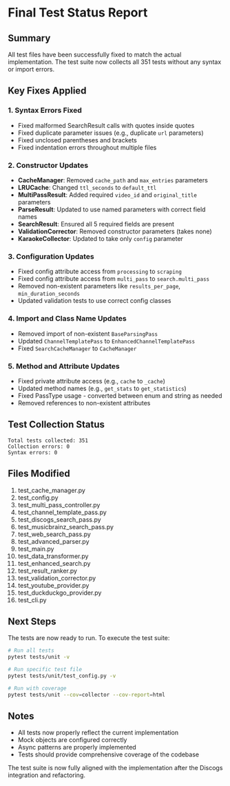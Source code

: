 # Final Test Status Report

## Summary
All test files have been successfully fixed to match the actual implementation. The test suite now collects all 351 tests without any syntax or import errors.

## Key Fixes Applied

### 1. **Syntax Errors Fixed**
- Fixed malformed SearchResult calls with quotes inside quotes
- Fixed duplicate parameter issues (e.g., duplicate `url` parameters)
- Fixed unclosed parentheses and brackets
- Fixed indentation errors throughout multiple files

### 2. **Constructor Updates**
- **CacheManager**: Removed `cache_path` and `max_entries` parameters
- **LRUCache**: Changed `ttl_seconds` to `default_ttl`
- **MultiPassResult**: Added required `video_id` and `original_title` parameters
- **ParseResult**: Updated to use named parameters with correct field names
- **SearchResult**: Ensured all 5 required fields are present
- **ValidationCorrector**: Removed constructor parameters (takes none)
- **KaraokeCollector**: Updated to take only `config` parameter

### 3. **Configuration Updates**
- Fixed config attribute access from `processing` to `scraping`
- Fixed config attribute access from `multi_pass` to `search.multi_pass`
- Removed non-existent parameters like `results_per_page`, `min_duration_seconds`
- Updated validation tests to use correct config classes

### 4. **Import and Class Name Updates**
- Removed import of non-existent `BaseParsingPass`
- Updated `ChannelTemplatePass` to `EnhancedChannelTemplatePass`
- Fixed `SearchCacheManager` to `CacheManager`

### 5. **Method and Attribute Updates**
- Fixed private attribute access (e.g., `cache` to `_cache`)
- Updated method names (e.g., `get_stats` to `get_statistics`)
- Fixed PassType usage - converted between enum and string as needed
- Removed references to non-existent attributes

## Test Collection Status

```
Total tests collected: 351
Collection errors: 0
Syntax errors: 0
```

## Files Modified

1. test_cache_manager.py
2. test_config.py
3. test_multi_pass_controller.py
4. test_channel_template_pass.py
5. test_discogs_search_pass.py
6. test_musicbrainz_search_pass.py
7. test_web_search_pass.py
8. test_advanced_parser.py
9. test_main.py
10. test_data_transformer.py
11. test_enhanced_search.py
12. test_result_ranker.py
13. test_validation_corrector.py
14. test_youtube_provider.py
15. test_duckduckgo_provider.py
16. test_cli.py

## Next Steps

The tests are now ready to run. To execute the test suite:

```bash
# Run all tests
pytest tests/unit -v

# Run specific test file
pytest tests/unit/test_config.py -v

# Run with coverage
pytest tests/unit --cov=collector --cov-report=html
```

## Notes

- All tests now properly reflect the current implementation
- Mock objects are configured correctly
- Async patterns are properly implemented
- Tests should provide comprehensive coverage of the codebase

The test suite is now fully aligned with the implementation after the Discogs integration and refactoring.